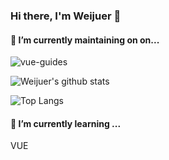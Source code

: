 ### Hi there, I'm Weijuer 👋


#### 🔭 I’m currently maintaining on on...
![vue-guides](https://github-readme-stats.vercel.app/api/pin/?username=weijuer&repo=vue-guides)

![Weijuer's github stats](https://github-readme-stats.vercel.app/api?username=weijuer&show_icons=true&theme=vue)

![Top Langs](https://github-readme-stats.vercel.app/api/top-langs/?username=weijuer&layout=compact)

#### 🌱 I’m currently learning ...
VUE

<!--
**weijuer/weijuer** is a ✨ _special_ ✨ repository because its `README.md` (this file) appears on your GitHub profile.

Here are some ideas to get you started:

- 🔭 I’m currently working on ...
- 🌱 I’m currently learning ...
- 👯 I’m looking to collaborate on ...
- 🤔 I’m looking for help with ...
- 💬 Ask me about ...
- 📫 How to reach me: ...
- 😄 Pronouns: ...
- ⚡ Fun fact: ...
-->
